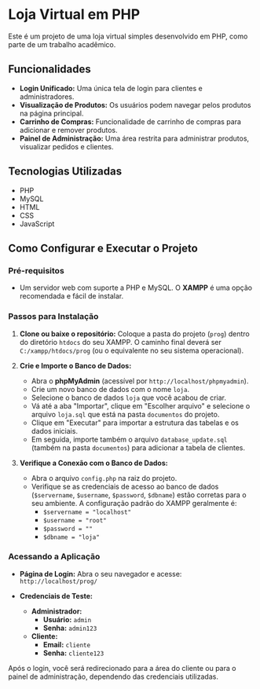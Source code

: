 # Loja Virtual em PHP

Este é um projeto de uma loja virtual simples desenvolvido em PHP, como parte de um trabalho acadêmico.

## Funcionalidades

-   **Login Unificado:** Uma única tela de login para clientes e administradores.
-   **Visualização de Produtos:** Os usuários podem navegar pelos produtos na página principal.
-   **Carrinho de Compras:** Funcionalidade de carrinho de compras para adicionar e remover produtos.
-   **Painel de Administração:** Uma área restrita para administrar produtos, visualizar pedidos e clientes.

## Tecnologias Utilizadas

-   PHP
-   MySQL
-   HTML
-   CSS
-   JavaScript


## Como Configurar e Executar o Projeto

### Pré-requisitos

-   Um servidor web com suporte a PHP e MySQL. O **XAMPP** é uma opção recomendada e fácil de instalar.

### Passos para Instalação

1.  **Clone ou baixe o repositório:**
    Coloque a pasta do projeto (`prog`) dentro do diretório `htdocs` do seu XAMPP. O caminho final deverá ser `C:/xampp/htdocs/prog` (ou o equivalente no seu sistema operacional).

2.  **Crie e Importe o Banco de Dados:**
    -   Abra o **phpMyAdmin** (acessível por `http://localhost/phpmyadmin`).
    -   Crie um novo banco de dados com o nome `loja`.
    -   Selecione o banco de dados `loja` que você acabou de criar.
    -   Vá até a aba "Importar", clique em "Escolher arquivo" e selecione o arquivo `loja.sql` que está na pasta `documentos` do projeto.
    -   Clique em "Executar" para importar a estrutura das tabelas e os dados iniciais.
    -   Em seguida, importe também o arquivo `database_update.sql` (também na pasta `documentos`) para adicionar a tabela de clientes.

3.  **Verifique a Conexão com o Banco de Dados:**
    -   Abra o arquivo `config.php` na raiz do projeto.
    -   Verifique se as credenciais de acesso ao banco de dados (`$servername`, `$username`, `$password`, `$dbname`) estão corretas para o seu ambiente. A configuração padrão do XAMPP geralmente é:
        -   `$servername = "localhost"`
        -   `$username = "root"`
        -   `$password = ""`
        -   `$dbname = "loja"`

### Acessando a Aplicação

-   **Página de Login:**
    Abra o seu navegador e acesse: `http://localhost/prog/`

-   **Credenciais de Teste:**
    -   **Administrador:**
        -   **Usuário:** `admin`
        -   **Senha:** `admin123`
    -   **Cliente:**
        -   **Email:** `cliente`
        -   **Senha:** `cliente123`

Após o login, você será redirecionado para a área do cliente ou para o painel de administração, dependendo das credenciais utilizadas.